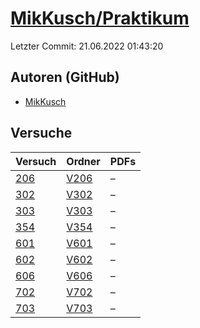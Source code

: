# [MikKusch/Praktikum](https://github.com/MikKusch/Praktikum)

Letzter Commit: 21.06.2022 01:43:20

## Autoren (GitHub)
- [MikKusch](https://github.com/MikKusch)

## Versuche

|        Versuch         |                            Ordner                            |PDFs|
|------------------------|--------------------------------------------------------------|----|
|[206](../../versuch/206)|[V206](https://github.com/MikKusch/Praktikum/tree/master/V206)|–   |
|[302](../../versuch/302)|[V302](https://github.com/MikKusch/Praktikum/tree/master/V302)|–   |
|[303](../../versuch/303)|[V303](https://github.com/MikKusch/Praktikum/tree/master/V303)|–   |
|[354](../../versuch/354)|[V354](https://github.com/MikKusch/Praktikum/tree/master/V354)|–   |
|[601](../../versuch/601)|[V601](https://github.com/MikKusch/Praktikum/tree/master/V601)|–   |
|[602](../../versuch/602)|[V602](https://github.com/MikKusch/Praktikum/tree/master/V602)|–   |
|[606](../../versuch/606)|[V606](https://github.com/MikKusch/Praktikum/tree/master/V606)|–   |
|[702](../../versuch/702)|[V702](https://github.com/MikKusch/Praktikum/tree/master/V702)|–   |
|[703](../../versuch/703)|[V703](https://github.com/MikKusch/Praktikum/tree/master/V703)|–   |

